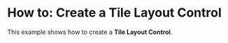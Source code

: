 # How to: Create a Tile Layout Control


<p>This example shows how to create a <strong>Tile Layout Control</strong>.</p>

<br/>


